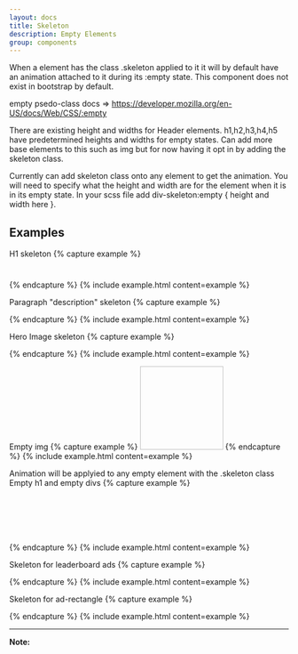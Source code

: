 ```yaml
---
layout: docs
title: Skeleton
description: Empty Elements
group: components
---
```

When a element has the class .skeleton applied to it it will by default have an animation attached to it during its :empty state. This component does not exist in bootstrap by default. 

empty psedo-class docs =>  https://developer.mozilla.org/en-US/docs/Web/CSS/:empty

There are existing height and widths for Header elements. h1,h2,h3,h4,h5 have predetermined heights and widths for empty states.
Can add more base elements to this such as img but for now having it opt in by adding the skeleton class.

Currently can add skeleton class onto any element to get the animation. You will need to specify what the height and width are
for the element when it is in its empty state. In your scss file add div-skeleton:empty { height and width here }.

## Examples

H1 skeleton
{% capture example %}
<h1 class="h1-skeleton"></h1>
{% endcapture %}
{% include example.html content=example %}

Paragraph "description" skeleton
{% capture example %}
<div class="col-12 col-lg-8">
  <p class="p-skeleton"></p>
</div>
{% endcapture %}
{% include example.html content=example %}

Hero Image skeleton
{% capture example %}
<div class="col-12 col-lg-8">
  <img class="hero-skeleton"/>
</div>
{% endcapture %}
{% include example.html content=example %}

Empty img
{% capture example %}
<img style="width:150px; height:150px;" class="skeleton"/>
{% endcapture %}
{% include example.html content=example %}

Animation will be applyied to any empty element with the .skeleton class
Empty h1 and empty divs
{% capture example %}
<h1 class="h1-skeleton"></h1>
<div class="skeleton my-1" style="width:100%; height:30px;"></div>
<div class="skeleton my-1" style="width:100%; height:30px;"></div>
{% endcapture %}
{% include example.html content=example %}

Skeleton for leaderboard ads
{% capture example %}
<div class="leaderboard-skeleton skeleton"></div>
{% endcapture %}
{% include example.html content=example %}

Skeleton for ad-rectangle
{% capture example %}
<div class="ad-rectangle-skeleton skeleton"></div>
{% endcapture %}
{% include example.html content=example %}

---

**Note:** 
